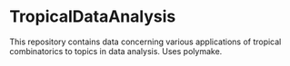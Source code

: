 # TropicalDataAnalysis

This repository contains data concerning various applications of tropical combinatorics to topics in data analysis. Uses polymake.
